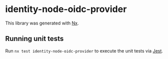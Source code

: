 # identity-node-oidc-provider

This library was generated with [Nx](https://nx.dev).

## Running unit tests

Run `nx test identity-node-oidc-provider` to execute the unit tests via [Jest](https://jestjs.io).
